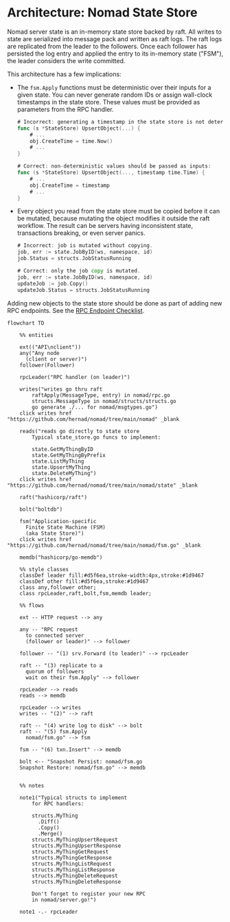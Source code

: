 # Architecture: Nomad State Store

Nomad server state is an in-memory state store backed by raft. All writes to
state are serialized into message pack and written as raft logs. The raft logs
are replicated from the leader to the followers. Once each follower has
persisted the log entry and applied the entry to its in-memory state ("FSM"),
the leader considers the write committed.

This architecture has a few implications:

* The `fsm.Apply` functions must be deterministic over their inputs for a given
  state. You can never generate random IDs or assign wall-clock timestamps in
  the state store. These values must be provided as parameters from the RPC
  handler.

    ```go
    # Incorrect: generating a timestamp in the state store is not deterministic.
    func (s *StateStore) UpsertObject(...) {
        # ...
        obj.CreateTime = time.Now()
        # ...
    }

    # Correct: non-deterministic values should be passed as inputs:
    func (s *StateStore) UpsertObject(..., timestamp time.Time) {
        # ...
        obj.CreateTime = timestamp
        # ...
    }
    ```

* Every object you read from the state store must be copied before it can be
  mutated, because mutating the object modifies it outside the raft
  workflow. The result can be servers having inconsistent state, transactions
  breaking, or even server panics.

    ```go
    # Incorrect: job is mutated without copying.
    job, err := state.JobByID(ws, namespace, id)
    job.Status = structs.JobStatusRunning

    # Correct: only the job copy is mutated.
    job, err := state.JobByID(ws, namespace, id)
    updateJob := job.Copy()
    updateJob.Status = structs.JobStatusRunning
    ```

Adding new objects to the state store should be done as part of adding new RPC
endpoints. See the [RPC Endpoint Checklist][].

```mermaid
flowchart TD

    %% entities

    ext(("API\nclient"))
    any("Any node
      (client or server)")
    follower(Follower)

    rpcLeader("RPC handler (on leader)")

    writes("writes go thru raft
        raftApply(MessageType, entry) in nomad/rpc.go
        structs.MessageType in nomad/structs/structs.go
        go generate ./... for nomad/msgtypes.go")
    click writes href "https://github.com/hernad/nomad/tree/main/nomad" _blank

    reads("reads go directly to state store
        Typical state_store.go funcs to implement:

        state.GetMyThingByID
        state.GetMyThingByPrefix
        state.ListMyThing
        state.UpsertMyThing
        state.DeleteMyThing")
    click writes href "https://github.com/hernad/nomad/tree/main/nomad/state" _blank

    raft("hashicorp/raft")

    bolt("boltdb")

    fsm("Application-specific
      Finite State Machine (FSM)
      (aka State Store)")
    click writes href "https://github.com/hernad/nomad/tree/main/nomad/fsm.go" _blank

    memdb("hashicorp/go-memdb")

    %% style classes
    classDef leader fill:#d5f6ea,stroke-width:4px,stroke:#1d9467
    classDef other fill:#d5f6ea,stroke:#1d9467
    class any,follower other;
    class rpcLeader,raft,bolt,fsm,memdb leader;

    %% flows

    ext -- HTTP request --> any

    any -- "RPC request
      to connected server
      (follower or leader)" --> follower

    follower -- "(1) srv.Forward (to leader)" --> rpcLeader

    raft -- "(3) replicate to a
      quorum of followers
      wait on their fsm.Apply" --> follower

    rpcLeader --> reads
    reads --> memdb

    rpcLeader --> writes
    writes -- "(2)" --> raft

    raft -- "(4) write log to disk" --> bolt
    raft -- "(5) fsm.Apply
      nomad/fsm.go" --> fsm

    fsm -- "(6) txn.Insert" --> memdb

    bolt <-- "Snapshot Persist: nomad/fsm.go
    Snapshot Restore: nomad/fsm.go" --> memdb


    %% notes

    note1("Typical structs to implement
        for RPC handlers:

        structs.MyThing
          .Diff()
          .Copy()
          .Merge()
        structs.MyThingUpsertRequest
        structs.MyThingUpsertResponse
        structs.MyThingGetRequest
        structs.MyThingGetResponse
        structs.MyThingListRequest
        structs.MyThingListResponse
        structs.MyThingDeleteRequest
        structs.MyThingDeleteResponse

        Don't forget to register your new RPC
        in nomad/server.go!")

    note1 -.- rpcLeader
```


[RPC Endpoint Checklist]: https://github.com/hernad/nomad/blob/main/contributing/checklist-rpc-endpoint.md
